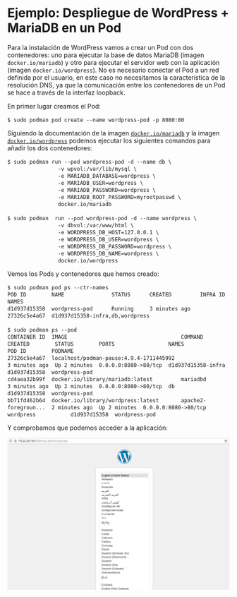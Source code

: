 # Ejemplo: Despliegue de WordPress + MariaDB en un Pod

Para la instalación de WordPress vamos a crear un Pod con dos contenedores: uno para ejecutar la base de datos MariaDB (imagen `docker.io/mariadb`) y otro para ejecutar el servidor web con la aplicación (imagen `docker.io/wordpress`). No es necesario conectar el Pod a un red definida por el usuario, en este caso no necesitamos la característica de la resolución DNS, ya que la comunicación entre los contenedores de un Pod se hace a través de la interfaz loopback.

En primer lugar creamos el Pod:

```
$ sudo podman pod create --name wordpress-pod -p 8080:80
```

Siguiendo la documentación de la imagen [`docker.io/mariadb`](https://hub.docker.com/_/mariadb) y la imagen [`docker.io/wordpress`](https://hub.docker.com/_/wordpress) podemos ejecutar los siguientes comandos para añadir los dos contenedores:

```
$ sudo podman run --pod wordpress-pod -d --name db \
                -v wpvol:/var/lib/mysql \
                -e MARIADB_DATABASE=wordpress \
                -e MARIADB_USER=wordpress \
                -e MARIADB_PASSWORD=wordpress \
                -e MARIADB_ROOT_PASSWORD=myrootpasswd \
                docker.io/mariadb

$ sudo podman  run --pod wordpress-pod -d --name wordpress \
                -v dbvol:/var/www/html \
                -e WORDPRESS_DB_HOST=127.0.0.1 \
                -e WORDPRESS_DB_USER=wordpress \
                -e WORDPRESS_DB_PASSWORD=wordpress \
                -e WORDPRESS_DB_NAME=wordpress \
                docker.io/wordpress
```

Vemos los Pods y contenedores que hemos creado:

```
$ sudo podman pod ps --ctr-names
POD ID        NAME               STATUS      CREATED         INFRA ID      NAMES
d1d937d15358  wordpress-pod      Running     3 minutes ago   27326c5e4a67  d1d937d15358-infra,db,wordpress

$ sudo podman ps --pod
CONTAINER ID  IMAGE                                    COMMAND               CREATED        STATUS        PORTS                 NAMES               POD ID        PODNAME
27326c5e4a67  localhost/podman-pause:4.9.4-1711445992                        3 minutes ago  Up 2 minutes  0.0.0.0:8080->80/tcp  d1d937d15358-infra  d1d937d15358  wordpress-pod
cd4aea32b99f  docker.io/library/mariadb:latest         mariadbd              3 minutes ago  Up 2 minutes  0.0.0.0:8080->80/tcp  db                  d1d937d15358  wordpress-pod
bb71fd462b64  docker.io/library/wordpress:latest       apache2-foregroun...  2 minutes ago  Up 2 minutes  0.0.0.0:8080->80/tcp  wordpress           d1d937d15358  wordpress-pod
```

Y comprobamos que podemos acceder a la aplicación:

![wp](img/wp.png)
